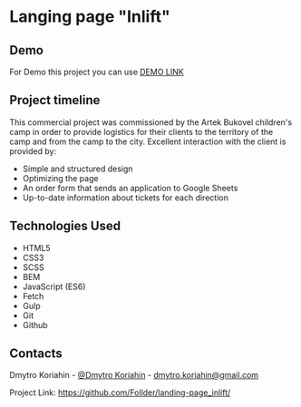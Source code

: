 # Langing page "Inlift"

## Demo
For Demo this project you can use [DEMO LINK](https://artek-transfer.com.ua/)

## Project timeline

This commercial project was commissioned by the Artek Bukovel children's camp in order to provide logistics for their clients to the territory of the camp and from the camp to the city. Excellent interaction with the client is provided by:
- Simple and structured design
- Optimizing the page
- An order form that sends an application to Google Sheets
- Up-to-date information about tickets for each direction

## Technologies Used

- HTML5
- CSS3
- SСSS
- BEM
- JavaScript (ES6)
- Fetch
- Gulp
- Git
- Github

## Contacts

Dmytro Koriahin - [@Dmytro Koriahin](https://github.com/Follder) - [dmytro.koriahin@gmail.com](mailto:dmytro.koriahin@gmail.com)

Project Link: https://github.com/Follder/landing-page_inlift/
